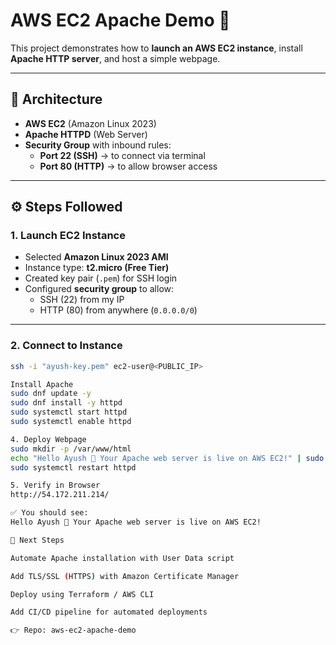 # AWS EC2 Apache Demo 🚀

This project demonstrates how to **launch an AWS EC2 instance**, install **Apache HTTP server**, and host a simple webpage.  

---

## 📌 Architecture
- **AWS EC2** (Amazon Linux 2023)
- **Apache HTTPD** (Web Server)
- **Security Group** with inbound rules:
  - **Port 22 (SSH)** → to connect via terminal  
  - **Port 80 (HTTP)** → to allow browser access  

---

## ⚙️ Steps Followed

### 1. Launch EC2 Instance
- Selected **Amazon Linux 2023 AMI**
- Instance type: **t2.micro (Free Tier)**
- Created key pair (`.pem`) for SSH login
- Configured **security group** to allow:
  - SSH (22) from my IP  
  - HTTP (80) from anywhere (`0.0.0.0/0`)

---

### 2. Connect to Instance
```bash
ssh -i "ayush-key.pem" ec2-user@<PUBLIC_IP>

Install Apache
sudo dnf update -y
sudo dnf install -y httpd
sudo systemctl start httpd
sudo systemctl enable httpd

4. Deploy Webpage
sudo mkdir -p /var/www/html
echo "Hello Ayush 🚀 Your Apache web server is live on AWS EC2!" | sudo tee /var/www/html/index.html
sudo systemctl restart httpd

5. Verify in Browser
http://54.172.211.214/

✅ You should see:
Hello Ayush 🚀 Your Apache web server is live on AWS EC2!

🚀 Next Steps

Automate Apache installation with User Data script

Add TLS/SSL (HTTPS) with Amazon Certificate Manager

Deploy using Terraform / AWS CLI

Add CI/CD pipeline for automated deployments

👉 Repo: aws-ec2-apache-demo





